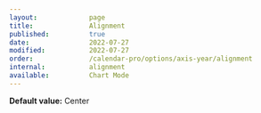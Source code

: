 ```yaml
---
layout:             page
title:              Alignment
published:          true
date:               2022-07-27
modified:           2022-07-27
order:              /calendar-pro/options/axis-year/alignment
internal:           alignment
available:          Chart Mode
---
```

**Default value:** Center
